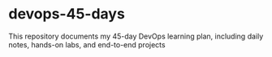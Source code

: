 # devops-45-days
This repository documents my 45-day DevOps learning plan, including daily notes, hands-on labs, and end-to-end projects
